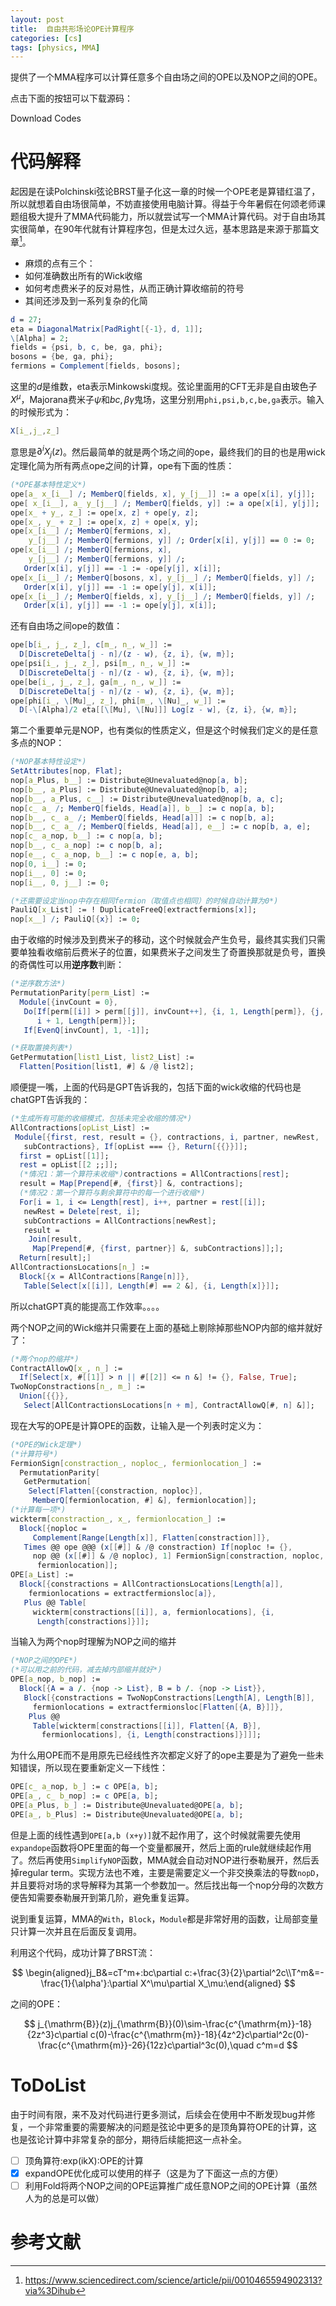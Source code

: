 ```yaml
---
layout: post
title:  自由共形场论OPE计算程序
categories: [cs]
tags: [physics, MMA]
---
```


提供了一个MMA程序可以计算任意多个自由场之间的OPE以及NOP之间的OPE。

点击下面的按钮可以下载源码：
<div class="btn-info" style="cursor: pointer" onclick="window.location.href='{{site.url}}/downloads/codes/OPE/ope.nb'">Download Codes</div>

<!--more-->


# 代码解释

起因是在读Polchinski弦论BRST量子化这一章的时候一个OPE老是算错红温了，所以就想着自由场很简单，不妨直接使用电脑计算。得益于今年暑假在何颂老师课题组极大提升了MMA代码能力，所以就尝试写一个MMA计算代码。对于自由场其实很简单，在90年代就有计算程序包，但是太过久远，基本思路是来源于那篇文章[^1]。

- 麻烦的点有三个：
- 如何准确数出所有的Wick收缩
- 如何考虑费米子的反对易性，从而正确计算收缩前的符号
- 其间还涉及到一系列复杂的化简

```mathematica
d = 27;
eta = DiagonalMatrix[PadRight[{-1}, d, 1]];
\[Alpha] = 2;
fields = {psi, b, c, be, ga, phi};
bosons = {be, ga, phi};
fermions = Complement[fields, bosons];
```

这里的$d$是维数，eta表示Minkowski度规。弦论里面用的CFT无非是自由玻色子$X^\mu$，Majorana费米子$\psi$和$bc,\beta\gamma$鬼场，这里分别用`phi,psi,b,c,be,ga`表示。输入的时候形式为：

```mathematica
X[i_,j_,z_]
```
意思是$\partial^i X_j(z)$。然后最简单的就是两个场之间的ope，最终我们的目的也是用wick定理化简为所有两点ope之间的计算，ope有下面的性质：

```mathematica
(*OPE基本特性定义*)
ope[a_ x_[i__] /; MemberQ[fields, x], y_[j__]] := a ope[x[i], y[j]];
ope[ x_[i__], a_ y_[j__] /; MemberQ[fields, y]] := a ope[x[i], y[j]];
ope[x_ + y_, z_] := ope[x, z] + ope[y, z];
ope[x_, y_ + z_] := ope[x, z] + ope[x, y];
ope[x_[i__] /; MemberQ[fermions, x], 
    y_[j__] /; MemberQ[fermions, y]] /; Order[x[i], y[j]] == 0 := 0;
ope[x_[i__] /; MemberQ[fermions, x], 
    y_[j__] /; MemberQ[fermions, y]] /; 
   Order[x[i], y[j]] == -1 := -ope[y[j], x[i]];
ope[x_[i__] /; MemberQ[bosons, x], y_[j__] /; MemberQ[fields, y]] /; 
   Order[x[i], y[j]] == -1 := ope[y[j], x[i]];
ope[x_[i__] /; MemberQ[fields, x], y_[j__] /; MemberQ[fields, y]] /; 
   Order[x[i], y[j]] == -1 := ope[y[j], x[i]];
```
还有自由场之间ope的数值：
```mathematica
ope[b[i_, j_, z_], c[m_, n_, w_]] := 
  D[DiscreteDelta[j - n]/(z - w), {z, i}, {w, m}];
ope[psi[i_, j_, z_], psi[m_, n_, w_]] := 
  D[DiscreteDelta[j - n]/(z - w), {z, i}, {w, m}];
ope[be[i_, j_, z_], ga[m_, n_, w_]] := 
  D[DiscreteDelta[j - n]/(z - w), {z, i}, {w, m}];
ope[phi[i_, \[Mu]_, z_], phi[m_, \[Nu]_, w_]] := 
  D[-\[Alpha]/2 eta[[\[Mu], \[Nu]]] Log[z - w], {z, i}, {w, m}];
```

第二个重要单元是NOP，也有类似的性质定义，但是这个时候我们定义的是任意多点的NOP：
```mathematica
(*NOP基本特性设定*)
SetAttributes[nop, Flat];
nop[a_Plus, b__] := Distribute@Unevaluated@nop[a, b];
nop[b__, a_Plus] := Distribute@Unevaluated@nop[b, a];
nop[b__, a_Plus, c__] := Distribute@Unevaluated@nop[b, a, c];
nop[c_ a_ /; MemberQ[fields, Head[a]], b__] := c nop[a, b];
nop[b__, c_ a_ /; MemberQ[fields, Head[a]]] := c nop[b, a];
nop[b__, c_ a_ /; MemberQ[fields, Head[a]], e__] := c nop[b, a, e];
nop[c_ a_nop, b__] := c nop[a, b];
nop[b__, c_ a_nop] := c nop[b, a];
nop[e__, c_ a_nop, b__] := c nop[e, a, b];
nop[0, i__] := 0;
nop[i__, 0] := 0;
nop[i__, 0, j__] := 0;

(*还需要设定当nop中存在相同fermion（取值点也相同）的时候自动计算为0*)
PauliQ[x_List] := ! DuplicateFreeQ[extractfermions[x]];
nop[x__] /; PauliQ[{x}] := 0;
```
由于收缩的时候涉及到费米子的移动，这个时候就会产生负号，最终其实我们只需要单独看收缩前后费米子的位置，如果费米子之间发生了奇置换那就是负号，置换的奇偶性可以用**逆序数**判断：
```mathematica
(*逆序数方法*)
PermutationParity[perm_List] := 
  Module[{invCount = 0}, 
   Do[If[perm[[i]] > perm[[j]], invCount++], {i, 1, Length[perm]}, {j,
      i + 1, Length[perm]}];
   If[EvenQ[invCount], 1, -1]];

(*获取置换列表*)
GetPermutation[list1_List, list2_List] := 
  Flatten[Position[list1, #] & /@ list2];
```

顺便提一嘴，上面的代码是GPT告诉我的，包括下面的wick收缩的代码也是chatGPT告诉我的：
```mathematica
(*生成所有可能的收缩模式，包括未完全收缩的情况*)
AllContractions[opList_List] := 
 Module[{first, rest, result = {}, contractions, i, partner, newRest, 
   subContractions}, If[opList === {}, Return[{{}}]];
  first = opList[[1]];
  rest = opList[[2 ;;]];
  (*情况1：第一个算符未收缩*)contractions = AllContractions[rest];
  result = Map[Prepend[#, {first}] &, contractions];
  (*情况2：第一个算符与剩余算符中的每一个进行收缩*)
  For[i = 1, i <= Length[rest], i++, partner = rest[[i]];
   newRest = Delete[rest, i];
   subContractions = AllContractions[newRest];
   result = 
    Join[result, 
     Map[Prepend[#, {first, partner}] &, subContractions]];];
  Return[result];]
AllContractionsLocations[n_] := 
  Block[{x = AllContractions[Range[n]]}, 
   Table[Select[x[[i]], Length[#] == 2 &], {i, Length[x]}]];
```
所以chatGPT真的能提高工作效率。。。。

两个NOP之间的Wick缩并只需要在上面的基础上剔除掉那些NOP内部的缩并就好了：
```mathematica
(*两个nop的缩并*)
ContractAllowQ[x_, n_] := 
  If[Select[x, #[[1]] > n || #[[2]] <= n &] != {}, False, True];
TwoNopConstractions[n_, m_] := 
  Union[{{}}, 
   Select[AllContractionsLocations[n + m], ContractAllowQ[#, n] &]];
```
现在大写的OPE是计算OPE的函数，让输入是一个列表时定义为：
```mathematica
(*OPE的Wick定理*)
(*计算符号*)
FermionSign[constraction_, noploc_, fermionlocation_] := 
  PermutationParity[
   GetPermutation[
    Select[Flatten[{constraction, noploc}], 
     MemberQ[fermionlocation, #] &], fermionlocation]];
(*计算每一项*)
wickterm[constraction_, x_, fermionlocation_] := 
  Block[{noploc = 
     Complement[Range[Length[x]], Flatten[constraction]]}, 
   Times @@ ope @@@ (x[[#]] & /@ constraction) If[noploc != {}, 
     nop @@ (x[[#]] & /@ noploc), 1] FermionSign[constraction, noploc,
      fermionlocation]];
OPE[a_List] := 
  Block[{constractions = AllContractionsLocations[Length[a]], 
    fermionlocations = extractfermionsloc[a]}, 
   Plus @@ Table[
     wickterm[constractions[[i]], a, fermionlocations], {i, 
      Length[constractions]}]];
```
当输入为两个nop时理解为NOP之间的缩并
```mathematica
(*NOP之间的OPE*)
(*可以用之前的代码，减去掉内部缩并就好*)
OPE[a_nop, b_nop] := 
  Block[{A = a /. {nop -> List}, B = b /. {nop -> List}}, 
   Block[{constractions = TwoNopConstractions[Length[A], Length[B]], 
     fermionlocations = extractfermionsloc[Flatten[{A, B}]]}, 
    Plus @@ 
     Table[wickterm[constractions[[i]], Flatten[{A, B}], 
       fermionlocations], {i, Length[constractions]}]]];
```
为什么用OPE而不是用原先已经线性齐次都定义好了的ope主要是为了避免一些未知错误，所以现在要重新定义一下线性：
```mathematica
OPE[c_ a_nop, b_] := c OPE[a, b];
OPE[a_, c_ b_nop] := c OPE[a, b];
OPE[a_Plus, b_] := Distribute@Unevaluated@OPE[a, b];
OPE[a_, b_Plus] := Distribute@Unevaluated@OPE[a, b];
```
但是上面的线性遇到`OPE[a,b (x+y)]`就不起作用了，这个时候就需要先使用`expandope`函数将OPE里面的每一个变量都展开，然后上面的rule就继续起作用了。然后再使用`SimplifyNOP`函数，MMA就会自动对NOP进行泰勒展开，然后丢掉regular term。实现方法也不难，主要是需要定义一个非交换乘法的导数`nopD`，并且要将对场的求导解释为其第一个参数加一。然后找出每一个nop分母的次数方便告知需要泰勒展开到第几阶，避免重复运算。

说到重复运算，MMA的`With`，`Block`，`Module`都是非常好用的函数，让局部变量只计算一次并且在后面反复调用。

利用这个代码，成功计算了BRST流：

$$
\begin{aligned}j_B&=cT^m+:bc\partial c:+\frac{3}{2}\partial^2c\\T^m&=-\frac{1}{\alpha'}:\partial X^\mu\partial X_\mu:\end{aligned}
$$

之间的OPE：

$$
j_{\mathrm{B}}(z)j_{\mathrm{B}}(0)\sim-\frac{c^{\mathrm{m}}-18}{2z^3}c\partial c(0)-\frac{c^{\mathrm{m}}-18}{4z^2}c\partial^2c(0)-\frac{c^{\mathrm{m}}-26}{12z}c\partial^3c(0),\quad c^m=d
$$


# ToDoList
由于时间有限，来不及对代码进行更多测试，后续会在使用中不断发现bug并修复，一个非常重要的需要解决的问题是弦论中更多的是顶角算符OPE的计算，这也是弦论计算中非常复杂的部分，期待后续能把这一点补全。

- [ ] 顶角算符:exp(ikX):OPE的计算
- [x] expandOPE优化成可以使用的样子（这是为了下面这一点的方便）
- [ ] 利用Fold将两个NOP之间的OPE运算推广成任意NOP之间的OPE计算（虽然人为的总是可以做）

# 参考文献
[^ 1]: https://www.sciencedirect.com/science/article/pii/0010465594902313?via%3Dihub
